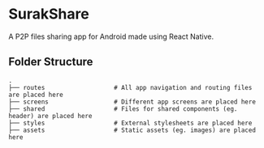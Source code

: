 # SurakShare
A P2P files sharing app for Android made using React Native. 

## Folder Structure

    .
    ├── routes                   # All app navigation and routing files are placed here 
    ├── screens                  # Different app screens are placed here
    ├── shared                   # Files for shared components (eg. header) are placed here
    ├── styles                   # External stylesheets are placed here
    ├── assets                   # Static assets (eg. images) are placed here
